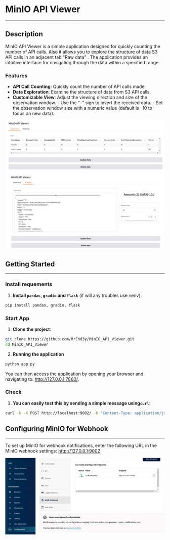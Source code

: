 # MinIO API Viewer
---
## Description

MinIO API Viewer is a simple application designed for quickly counting the number of API calls. Also it allows you to explore the structure of data S3 API calls in an adjacent tab "Raw data" . The application provides an intuitive interface for navigating through the data within a specified range.
### Features 

- **API Call Counting**: Quickly count the number of API calls made. 
- **Data Exploration**: Examine the structure of data from S3 API calls. 
- **Customizable View**: Adjust the viewing direction and size of the observation window. - Use the "-" sign to invert the received data. - Set the observation window size with a numeric value (default is -10 to focus on new data).

![img1](imgs/img1.JPG)
![img1](imgs/img2.JPG)
## Getting Started
---
### Install requements

1. **Install  `pandas`, `gradio` and  `flask`** (if will any troubles use venv): 
```bash 
pip install pandas, gradio, flask
```
### Start App

1. **Clone the project**:
```bash
git clone https://github.com/MrEnd3y/MinIO_API_Viewer.git
cd MinIO_API_Viewer
```
2. **Running the application**
```bash
python app.py
```
You can then access the application by opening your browser and navigating to: <http://127.0.0.1:7860/>.
### Check

1. **You can easily test this by sending a simple message using`curl`**:
```bash
curl -k -X POST http://localhost:9002/ -H 'Content-Type: application/json' -d '{"name": "MinIO", "message": "hello!"}'
```
## Configuring MinIO for Webhook
---
To set up MinIO for webhook notifications, enter the following URL in the MinIO webhook settings:
<http://127.0.0.1:9002>

![img3](imgs/img3.JPG)
